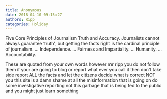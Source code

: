 ```yaml
---
title: Anonymous
date: 2018-04-10 09:15:27
authors: Ripp
categories: Holiday
---
```


 Five Core Principles of Journalism
Truth and Accuracy. Journalists cannot always guarantee ‘truth’, but getting the facts right is the cardinal principle of journalism. …
Independence. …
Fairness and Impartiality. …
Humanity. …
Accountability.

These are quoted from your own words however mr ripp you do not follow them if your are going to blog or report what ever you call it then don't take side report ALL the facts and let the citizens decide what is correct NOT you this site is a damn shame at all the misinformation that is going on do some investigative reporting not this garbage that is being fed to the public and you might just learn something